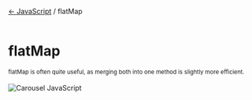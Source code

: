 <a href="https://github.com/tborges/JavaScript">&larr; JavaScript</a> / flatMap
<br>
<br>
# flatMap  
<small>flatMap is often quite useful, as merging both into one method is slightly more efficient. 
</small>
<br>
<br>
![Carousel JavaScript](https://github.com/tborges/JavaScript/blob/master/flatMap/screen-shot.png)
<br>
<br>

